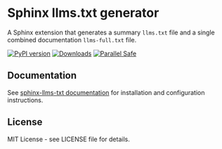 # Sphinx llms.txt generator

A Sphinx extension that generates a summary `llms.txt` file and a single combined documentation `llms-full.txt` file.

[![PyPI version](https://img.shields.io/pypi/v/sphinx-llms-txt.svg)](https://pypi.python.org/pypi/sphinx-llms-txt)
[![Downloads](https://static.pepy.tech/badge/sphinx-llms-txt/month)](https://pepy.tech/project/sphinx-llms-txt)
[![Parallel Safe](https://img.shields.io/badge/parallel%20safe-true-brightgreen)](#)

## Documentation

See [sphinx-llms-txt documentation](https://sphinx-llms-txt.readthedocs.io/en/latest/index.html) for installation and configuration instructions.

## License

MIT License - see LICENSE file for details.
